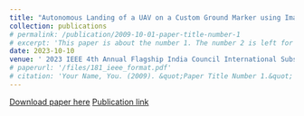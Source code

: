 ```yaml
---
title: "Autonomous Landing of a UAV on a Custom Ground Marker using Image-Based Visual Servoing"
collection: publications
# permalink: /publication/2009-10-01-paper-title-number-1
# excerpt: 'This paper is about the number 1. The number 2 is left for future work.'
date: 2023-10-10
venue: ' 2023 IEEE 4th Annual Flagship India Council International Subsections Conference (INDISCON)'
# paperurl: '/files/181_ieee_format.pdf'
# citation: 'Your Name, You. (2009). &quot;Paper Title Number 1.&quot; <i>Journal 1</i>. 1(1).'
---
```


[Download paper here](/files/181_ieee_format.pdf)
[Publication link](https://ieeexplore.ieee.org/document/10270190)

<!-- Recommended citation: Your Name, You. (2009). "Paper Title Number 1." <i>Journal 1</i>. 1(1). -->

